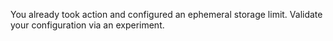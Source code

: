 You already took action and configured an ephemeral storage limit. Validate your configuration via an experiment.

